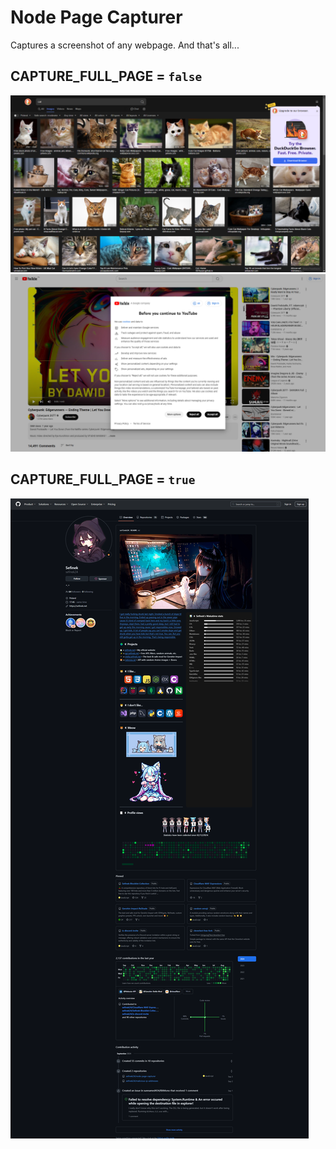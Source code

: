 # Node Page Capturer
Captures a screenshot of any webpage. And that's all...

## CAPTURE_FULL_PAGE = `false`
![page_2024-09-03T15-48-36-628Z.png](images/page_2024-09-03T15-48-36-628Z.png)
![page_2024-09-03T15-35-54-125Z.png](images/page_2024-09-03T15-35-54-125Z.png)

## CAPTURE_FULL_PAGE = `true`
![fullscreen_2024-09-03T15-46-57-880Z.png](images/fullscreen_2024-09-03T15-46-57-880Z.png)